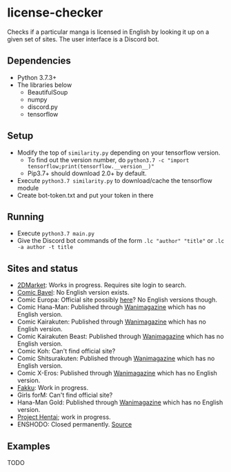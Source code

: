 # license-checker
Checks if a particular manga is licensed in English by looking it up on a given set of sites. The user interface is a Discord bot.
## Dependencies
* Python 3.7.3+
* The libraries below
	* BeautifulSoup
	* numpy
	* discord.py
	* tensorflow
## Setup
* Modify the top of `similarity.py` depending on your tensorflow version.
	* To find out the version number, do `python3.7 -c "import tensorflow;print(tensorflow.__version__)"`
	* Pip3.7+ should download 2.0+ by default.
* Execute `python3.7 similarity.py` to download/cache the tensorflow module
* Create bot-token.txt and put your token in there
## Running
* Execute `python3.7 main.py`
* Give the Discord bot commands of the form `.lc "author" "title"` or `.lc -a author -t title`
## Sites and status
* [2DMarket](http://2d-market.com/): Works in progress. Requires site login to search.
* [Comic Bavel](https://comicbavel.com/): No English version exists.
* Comic Europa: Official site possibly [here](http://comicbavel.com/europa/)? No English versions though.
* Comic Hana-Man: Published through [Wanimagazine](https://www.wani.com/) which has no English version.
* Comic Kairakuten: Published through [Wanimagazine](https://www.wani.com/) which has no English version.
* Comic Kairakuten Beast: Published through [Wanimagazine](https://www.wani.com/) which has no English version.
* Comic Koh: Can't find official site?
* Comic Shitsurakuten: Published through [Wanimagazine](https://www.wani.com/) which has no English version.
* Comic X-Eros: Published through [Wanimagazine](https://www.wani.com/) which has no English version.
* [Fakku]("https://www.fakku.net/"): Work in progress.
* Girls forM: Can't find official site?
* Hana-Man Gold: Published through [Wanimagazine](https://www.wani.com/) which has no English version.
* [Project Hentai](https://www.projecthentai.com/); work in progress.
* ENSHODO: Closed permanently. [Source](https://www.twipu.com/patinafinish/tweet/1167021110849703937)
## Examples
TODO
